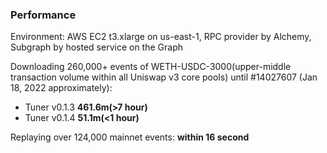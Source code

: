 ### Performance

Environment: AWS EC2 t3.xlarge on us-east-1, RPC provider by Alchemy, Subgraph by hosted service on the Graph

Downloading 260,000+ events of WETH-USDC-3000(upper-middle transaction volume within all Uniswap v3 core pools) until #14027607 (Jan 18, 2022 approximately):

- Tuner v0.1.3 **461.6m(>7 hour)**
- Tuner v0.1.4 **51.1m(<1 hour)**

Replaying over 124,000 mainnet events: **within 16 second**
